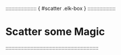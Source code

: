 ::::::::::::::::::::: { #scatter .elk-box } :::::::::::::::::::
# Scatter some Magic

:::::::::::::::::::::::::::::::::::::::::::::::::::::::::::::::
